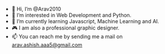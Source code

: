 - 👋 Hi, I’m @Arav2010
- 👀 I’m interested in Web Development and Python.
- 🌱 I’m currently learning Javascript, Machine Learning and AI.
- 🎮 I am also a professional graphic designer.
- 📫 You can reach me by sending me a mail on arav.ashish.aaa5@gmail.com

<!---
Arav2010/Arav2010 is a ✨ special ✨ repository because its `README.md` (this file) appears on your GitHub profile.
You can click the Preview link to take a look at your changes.
--->
